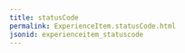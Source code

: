 ```yaml
---
title: statusCode
permalink: ExperienceItem.statusCode.html
jsonid: experienceitem_statuscode
---
```

